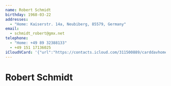 ```yaml
---
name: Robert Schmidt
birthday: 1968-03-22
addresses:
  - "Home: Kaiserstr. 14a, Neubiberg, 85579, Germany"
email:
  - schmidt_robert@gmx.net
telephone:
  - "Home: +49 89 32388133"
  - +49 151 17136025
iCloudVCard: '{"url":"https://contacts.icloud.com/311500889/carddavhome/card/AE8D27B2-5E5C-4D14-8796-4C977BABCD45.vcf","etag":"\"kmfhaxoe\"","data":"BEGIN:VCARD\r\nVERSION:3.0\r\nFN:\r\nN:Schmidt;Robert;;;\r\nUID:F6547915-7BA5-4D97-9544-C4810CFF485C\r\nBDAY;VALUE=date:1968-03-22\r\nADR;TYPE=HOME:;;Kaiserstr. 14a;Neubiberg;;85579;Germany;\r\nPRODID:-//Apple Inc.//Apple WebDAV Outlook Store 4.8.26//ENX-APPLE-OL-MAPPI\r\n NG-INFO:1\r\nREV:2025-04-03T22:16:39Z\r\nORG:;\r\nEMAIL:schmidt_robert@gmx.net\r\nTEL;TYPE=HOME:+49 89 32388133\r\nTEL;TYPE=CELL:+49 151 17136025\r\nitem0.X-ABADR:de\r\nEND:VCARD"}'
---
```

# Robert Schmidt